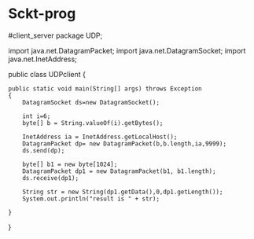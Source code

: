 # Sckt-prog
#client_server
package UDP;

import java.net.DatagramPacket;
import java.net.DatagramSocket;
import java.net.InetAddress;

public class UDPclient {

	public static void main(String[] args) throws Exception
	{
		DatagramSocket ds=new DatagramSocket();
		
		int i=6;
		byte[] b = String.valueOf(i).getBytes();
		
		InetAddress ia = InetAddress.getLocalHost();
		DatagramPacket dp= new DatagramPacket(b,b.length,ia,9999);
		ds.send(dp);
		
		byte[] b1 = new byte[1024];
		DatagramPacket dp1 = new DatagramPacket(b1, b1.length);
		ds.receive(dp1);
		
		String str = new String(dp1.getData(),0,dp1.getLength());
		System.out.println("result is " + str);
		
	}

}
